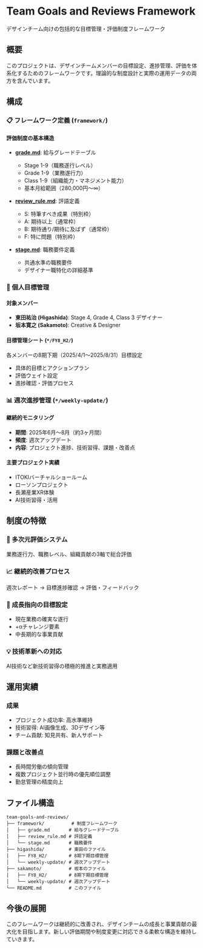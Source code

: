 # Team Goals and Reviews Framework

デザインチーム向けの包括的な目標管理・評価制度フレームワーク

## 概要

このプロジェクトは、デザインチームメンバーの目標設定、進捗管理、評価を体系化するためのフレームワークです。理論的な制度設計と実際の運用データの両方を含んでいます。

## 構成

### 📋 フレームワーク定義 (`framework/`)

#### 評価制度の基本構造
- **[grade.md](framework/grade.md)**: 給与グレードテーブル
  - Stage 1-9（職務遂行レベル）
  - Grade 1-9（業務遂行力）
  - Class 1-9（組織能力・マネジメント能力）
  - 基本月給範囲（280,000円〜∞）

- **[review_rule.md](framework/review_rule.md)**: 評語定義
  - S: 特筆すべき成果（特別枠）
  - A: 期待以上（通常枠）
  - B: 期待通り/期待に及ばず（通常枠）
  - F: 特に問題（特別枠）

- **[stage.md](framework/stage.md)**: 職務要件定義
  - 共通水準の職務要件
  - デザイナー職特化の詳細基準

### 👥 個人目標管理

#### 対象メンバー
- **東田祐治 (Higashida)**: Stage 4, Grade 4, Class 3 デザイナー
- **坂本寛之 (Sakamoto)**: Creative & Designer

#### 目標管理シート (`*/FY8_H2/`)
各メンバーの8期下期（2025/4/1〜2025/8/31）目標設定
- 具体的目標とアクションプラン
- 評価ウェイト設定
- 進捗確認・評価プロセス

### 📊 週次進捗管理 (`*/weekly-update/`)

#### 継続的モニタリング
- **期間**: 2025年6月〜8月（約3ヶ月間）
- **頻度**: 週次アップデート
- **内容**: プロジェクト進捗、技術習得、課題・改善点

#### 主要プロジェクト実績
- ITOKIバーチャルショールーム
- ローソンプロジェクト
- 長瀬産業XR体験
- AI技術習得・活用

## 制度の特徴

### 🎯 多次元評価システム
業務遂行力、職務レベル、組織貢献の3軸で総合評価

### 📈 継続的改善プロセス
週次レポート → 目標進捗確認 → 評価・フィードバック

### 🚀 成長指向の目標設定
- 現在業務の確実な遂行
- +αチャレンジ要素
- 中長期的な事業貢献

### 💡 技術革新への対応
AI技術など新技術習得の積極的推進と実務適用

## 運用実績

### 成果
- プロジェクト成功率: 高水準維持
- 技術習得: AI画像生成、3Dデザイン等
- チーム貢献: 知見共有、新人サポート

### 課題と改善点
- 長時間労働の傾向管理
- 複数プロジェクト並行時の優先順位調整
- 勤怠管理の精度向上

## ファイル構造

```
team-goals-and-reviews/
├── framework/          # 制度フレームワーク
│   ├── grade.md       # 給与グレードテーブル
│   ├── review_rule.md # 評語定義
│   └── stage.md       # 職務要件
├── higashida/         # 東田のファイル
│   ├── FY8_H2/        # 8期下期目標管理
│   └── weekly-update/ # 週次アップデート
├── sakamoto/          # 坂本のファイル
│   ├── FY8_H2/        # 8期下期目標管理
│   └── weekly-update/ # 週次アップデート
└── README.md          # このファイル
```

## 今後の展開

このフレームワークは継続的に改善され、デザインチームの成長と事業貢献の最大化を目指します。新しい評価期間や制度変更に対応できる柔軟な構造を維持していきます。